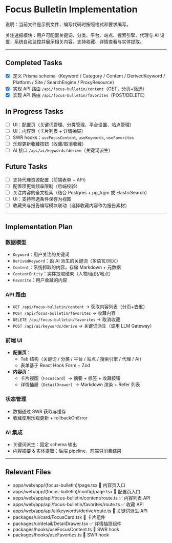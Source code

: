 # Focus Bulletin Implementation

说明：当前文件是示例文件，编写代码时按照格式和要求编写。

关注速报模块：用户可配置关键词、分类、平台、站点、搜索引擎、代理与 AI 设置，系统自动监控并展示相关内容，支持收藏、详情查看与实体提取。

---

## Completed Tasks

- [x] 定义 Prisma schema（Keyword / Category / Content / DerivedKeyword / Platform / Site / SearchEngine / ProxyResource）
- [x] 实现 API 路由 `/api/focus-bulletin/content`（GET，分页+筛选）
- [x] 实现 API 路由 `/api/focus-bulletin/favorites`（POST/DELETE）

## In Progress Tasks

- [ ] UI：配置页（关键词管理、分类管理、平台设置、站点管理）
- [ ] UI：内容页（卡片列表 + 详情抽屉）
- [ ] SWR hooks：`useFocusContent`, `useKeywords`, `useFavorites`
- [ ] 乐观更新收藏按钮（收藏/取消收藏）
- [ ] AI 接口 `/api/ai/keywords/derive`（关键词派生）

## Future Tasks

- [ ] 支持代理资源配置（前端表单 + API）
- [ ] 配置项更新频率限制（后端校验）
- [ ] 关注内容的全文检索（结合 Postgres + pg_trgm 或 ElasticSearch）
- [ ] UI：支持筛选条件保存为视图
- [ ] 收藏夹与报告编写模块联动（选择收藏内容作为报告素材）

---

## Implementation Plan

### 数据模型

- `Keyword`：用户关注的关键词
- `DerivedKeyword`：由 AI 派生的关键词（多语言/同义）
- `Content`：系统抓取的内容，存储 Markdown + 元数据
- `ContentEntity`：实体提取结果（人物/组织/地点）
- `Favorite`：用户收藏的内容

### API 路由

- `GET /api/focus-bulletin/content` → 获取内容列表（分页+去重）
- `POST /api/focus-bulletin/favorites` → 收藏内容
- `DELETE /api/focus-bulletin/favorites` → 取消收藏
- `POST /api/ai/keywords/derive` → 关键词派生（调用 LLM Gateway）

### 前端 UI

- **配置页**：
  - Tab 结构（关键词 / 分类 / 平台 / 站点 / 搜索引擎 / 代理 / AI）
  - 表单基于 React Hook Form + Zod
- **内容页**：
  - 卡片视图（`FocusCard`）→ 摘要 + 标签 + 收藏按钮
  - 详情抽屉（`DetailDrawer`）→ Markdown 渲染 + Refer 列表

### 状态管理

- 数据通过 SWR 获取与缓存
- 收藏使用乐观更新 + rollbackOnError

### AI 集成

- 关键词派生：固定 schema 输出
- 内容摘要 & 实体提取：后端 pipeline，前端只消费结果

---

## Relevant Files

- apps/web/app/(focus-bulletin)/page.tsx 🚧 内容页入口
- apps/web/app/(focus-bulletin)/config/page.tsx 🚧 配置页入口
- apps/web/app/api/focus-bulletin/content/route.ts ✅ 内容列表 API
- apps/web/app/api/focus-bulletin/favorites/route.ts ✅ 收藏 API
- apps/web/app/api/ai/keywords/derive/route.ts 🚧 关键词派生 API
- packages/ui/card/FocusCard.tsx 🚧 卡片组件
- packages/ui/detail/DetailDrawer.tsx ✅ 详情抽屉组件
- packages/hooks/useFocusContent.ts 🚧 SWR hook
- packages/hooks/useFavorites.ts 🚧 SWR hook
